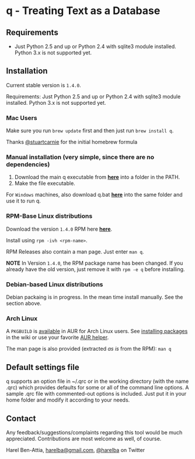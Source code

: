 # q - Treating Text as a Database 

## Requirements
* Just Python 2.5 and up or Python 2.4 with sqlite3 module installed. Python 3.x is not supported yet.

## Installation
Current stable version is `1.4.0`. 

Requirements: Just Python 2.5 and up or Python 2.4 with sqlite3 module installed. Python 3.x is not supported yet.

### Mac Users
Make sure you run `brew update` first and then just run `brew install q`. 

Thanks [@stuartcarnie](https://github.com/stuartcarnie) for the initial homebrew formula

### Manual installation (very simple, since there are no dependencies)

1. Download the main q executable from **[here](https://raw.github.com/harelba/q/1.4.0/bin/q)** into a folder in the PATH.
2. Make the file executable.

For `Windows` machines, also download q.bat **[here](https://raw.github.com/harelba/q/1.4.0/bin/q.bat)** into the same folder and use it to run q.

### RPM-Base Linux distributions
Download the version `1.4.0` RPM here **[here](https://github.com/harelba/packages-for-q/raw/master/rpms/q-text-as-data-1.4.0-1.noarch.rpm)**. 

Install using `rpm -ivh <rpm-name>`.

RPM Releases also contain a man page. Just enter `man q`.

**NOTE** In Version `1.4.0`, the RPM package name has been changed. If you already have the old version, just remove it with `rpm -e q` before installing.

### Debian-based Linux distributions
Debian packaing is in progress. In the mean time install manually. See the section above.

### Arch Linux

A `PKGBUILD` is [available](https://aur.archlinux.org/packages/q/) in AUR for Arch Linux users. See [installing packages](https://wiki.archlinux.org/index.php/Arch_User_Repository#Installing_packages) in the wiki or use your favorite [AUR helper](https://wiki.archlinux.org/index.php/Aur_helpers).

The man page is also provided (extracted _as is_ from the RPM): `man q`

## Default settings file
q supports an option file in ~/.qrc or in the working directory (with the name .qrc) which provides defaults for some or all of the command line options. A sample .qrc file with commented-out options is included. Just put it in your home folder and modify it according to your needs.

## Contact
Any feedback/suggestions/complaints regarding this tool would be much appreciated. Contributions are most welcome as well, of course.

Harel Ben-Attia, harelba@gmail.com, [@harelba](https://twitter.com/harelba) on Twitter


